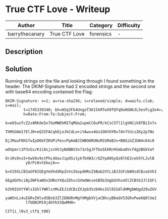 # True CTF Love - Writeup

| Author           | Title             | Category   | Difficulty |
|------------------|-------------------|------------|------------|
| barrythecanary | True CTF Love | forensics | - |

## Description

## Solution

Running strings on the file and looking through I found something in the header. The DKIM-Signature had 2 encoded strings and the second one with base64 encoding contained the Flag:
```
DKIM-Signature: v=1; a=rsa-sha256; c=relaxed/simple; d=waifu.club; s=mail;
        t=1745339340; bh=HSq3Fk4UngoT3615kRTwX9TQfq9o0GNk3L5esFLg2e4=;
        h=Date:From:To:Subject:From;
        b=e65uxTcZ2s8RKde5x7GoMWDhM27qMUa2vpmCC6uPR/kCsC5Tl1lgVNCik9TBiIn7x
         ThMSG0m17ElJR+eQ3IFACqhDjoJkCdLo+iYAwvx4Go1OOYUYRx7dn7tUisIKy2p7Ns
         DjJMauF8H1fwIpO6kFZKUPiPescPp6mBJIWBOARUNxRSSReBJv+B8GibZJbN4c64c0
         wOVpmrc1P3sGs/K1i8sjzcHVJyNdBBV2e71n5gJFfbo5EkM/HSmba8Vvfdg2BGkVaY
         OriRs9vs5+XwV8v9stPhL48avJipOSz1ykfbXW3//QZYpAOGyQz8lhE2cek5YLJulB
         yO/Pz8vtbkwjA==
        b=V293LCB3aGF0IGEgYmVhdXRpZnVsIGxpdHRsZSBwb2VtLiBJIGFsbW9zdCBzaGVkI
         GEgdGVhciByZWFkaW5nIHRoYXQuIEhvcGVmdWxseSB5b3UgbGVhcm5lZCBtb3JlIGFi
         b3V0IGVtYWlsIGhlYWRlcnMuIEJ1dCBzZXJpb3VzbHksIGl0IGdldHMgbWUgd29uZGV
         yaW5nLi4uIGRvIHlvdSBsb3ZlIENURnMgYXMgbXVjaCBhcyB0aGV5IGRvPwoKQ0lUe2
         lfbDB2M19jdGYkX3QwMH0=
```
`CIT{i_l0v3_ctf$_t00}`